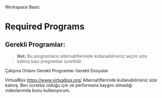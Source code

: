 Workspace Basic

# Required Programs

## Gerekli Programlar:

> **Not:** Bu programların alternatiflerinide kullanabilirsiniz seçim size kalmış bazı programlar ücretlidir.





Çalışma Ortamı
Gerekli Programlar
Gerekli Dosyalar


 VirtualBox   https://www.virtualbox.org/
    Alternatiflerinide kullanabilirsiniz size kalmış. Ben ücretsiz olduğu için ve performans kaygım olmadığı videolarımda bunu kullanıyorum.
    
